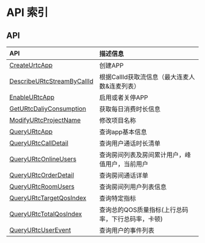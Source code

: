 # API 索引



## API

| API | 描述信息 |
|:---|:---|
|[CreateUrtcApp](api/urtc-api/create_urtc_app)|创建APP|
|[DescribeURtcStreamByCallId](api/urtc-api/describe_urtc_stream_by_call_id)|根据CallId获取流信息（最大连麦人数&连麦列表）|
|[EnableURtcApp](api/urtc-api/enable_urtc_app)|启用或者关停APP|
|[GetURtcDaliyConsumption](api/urtc-api/get_urtc_daliy_consumption)|获取每日消费时长信息|
|[ModifyURtcProjectName](api/urtc-api/modify_urtc_project_name)|修改项目名称|
|[QueryURtcApp](api/urtc-api/query_urtc_app)|查询app基本信息|
|[QueryURtcCallDetail](api/urtc-api/query_urtc_call_detail)|查询用户通话时长清单|
|[QueryURtcOnlineUsers](api/urtc-api/query_urtc_online_users)|查询房间列表及房间累计用户，峰值用户，当前用户|
|[QueryURtcOrderDetail](api/urtc-api/query_urtc_order_detail)|查询房间通话详单|
|[QueryURtcRoomUsers](api/urtc-api/query_urtc_room_users)|查询房间列用户列表信息|
|[QueryURtcTargetQosIndex](api/urtc-api/query_urtc_target_qos_index)|查询特定指标|
|[QueryURtcTotalQosIndex](api/urtc-api/query_urtc_total_qos_index)|查询总的QOS质量指标(上行总码率，下行总码率，卡顿)|
|[QueryURtcUserEvent](api/urtc-api/query_urtc_user_event)|查询用户的事件列表|



